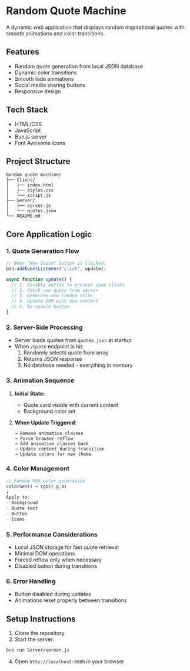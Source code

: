 # Random Quote Machine

A dynamic web application that displays random inspirational quotes with smooth animations and color transitions.

## Features

- Random quote generation from local JSON database
- Dynamic color transitions
- Smooth fade animations
- Social media sharing buttons
- Responsive design

## Tech Stack

- HTML/CSS
- JavaScript
- Bun.js server
- Font Awesome icons

## Project Structure

```
Random quote machine/
├── Client/
│   ├── index.html
│   ├── styles.css
│   └── script.js
├── Server/
│   ├── server.js
│   └── quotes.json
└── README.md
```

## Core Application Logic

### 1. Quote Generation Flow

```javascript
// When "New Quote" button is clicked:
btn.addEventListener("click", update);

async function update() {
  // 1. Disable button to prevent spam clicks
  // 2. Fetch new quote from server
  // 3. Generate new random color
  // 4. Update DOM with new content
  // 5. Re-enable button
}
```

### 2. Server-Side Processing

- Server loads quotes from `quotes.json` at startup
- When `/quote` endpoint is hit:
  1. Randomly selects quote from array
  2. Returns JSON response
  3. No database needed - everything in memory

### 3. Animation Sequence

1. **Initial State:**

   - Quote card visible with current content
   - Background color set

2. **When Update Triggered:**
   ```
   → Remove animation classes
   → Force browser reflow
   → Add animation classes back
   → Update content during transition
   → Update colors for new theme
   ```

### 4. Color Management

```javascript
// Random RGB color generation
colorGen() → rgb(r,g,b)
↓
Apply to:
- Background
- Quote text
- Button
- Icons
```

### 5. Performance Considerations

- Local JSON storage for fast quote retrieval
- Minimal DOM operations
- Forced reflow only when necessary
- Disabled button during transitions

### 6. Error Handling

- Button disabled during updates
- Animations reset properly between transitions

## Setup Instructions

1. Clone the repository
2. Start the server:

```bash
bun run Server/server.js
```

4. Open `http://localhost:8080` in your browser
